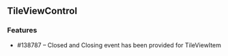 ## TileViewControl

### Features

* \#138787 – Closed and Closing event has been provided for TileViewItem

